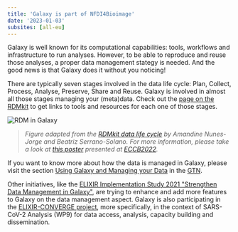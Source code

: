```yaml
---
title: 'Galaxy is part of NFDI4Bioimage'
date: '2023-01-03'
subsites: [all-eu]
---
```


Galaxy is well known for its computational capabilities: tools, workflows and infrastructure to run analyses. However, to be able to reproduce and reuse those analyses, a proper data management stategy is needed. And the good news is that Galaxy does it without you noticing! 

There are typically seven stages involved in the data life cycle: Plan, Collect, Process, Analyse, Preserve, Share and Reuse. Galaxy is involved in almost all those stages managing your (meta)data. Check out the [page on the RDMkit](https://rdmkit.elixir-europe.org/galaxy_assembly) to get links to tools and resources for each one of those stages.

<div class="center">

![RDM in Galaxy](rdm-galaxy.png)

> _Figure adapted from the [RDMkit data life cycle](https://rdmkit.elixir-europe.org/data_life_cycle) by Amandine Nunes-Jorge and Beatriz Serrano-Solano. For more information, please take a look at [this poster](https://f1000research.com/posters/11-934) presented at [ECCB2022](https://eccb2022.org/)._

</div>


If you want to know more about how the data is managed in Galaxy, please visit the section [Using Galaxy and Managing your Data](https://training.galaxyproject.org/training-material/topics/galaxy-interface/) in the [GTN](https://training.galaxyproject.org/).

Other initiatives, like the [ELIXIR Implementation Study 2021 "Strengthen Data Management in Galaxy"](https://elixir-europe.org/internal-projects/commissioned-services/strengthen-data-management-galaxy), are trying to enhance and add more features to Galaxy on the data management aspect. Galaxy is also participating in the [ELIXIR-CONVERGE project](https://elixir-europe.org/about-us/how-funded/eu-projects/converge/wp9), more specifically, in the context of SARS-CoV-2 Analysis (WP9) for data access, analysis, capacity building and dissemination.

